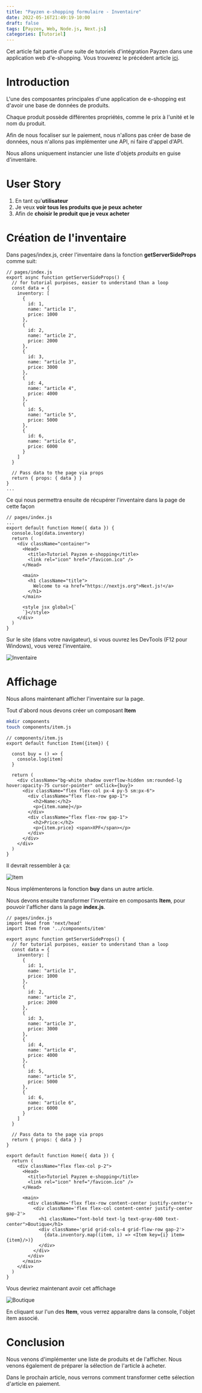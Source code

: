 ```yaml
---
title: "Payzen e-shopping formulaire - Inventaire"
date: 2022-05-16T21:49:19-10:00
draft: false
tags: [Payzen, Web, Node.js, Next.js]
categories: [Tutoriel]
---
```

Cet article fait partie d'une suite de tutoriels d'intégration Payzen dans une application web d'e-shopping. Vous trouverez le précédent article [ici](https://huangmanutea.github.io/blog.dev/posts/payzen_e-shopping_formulaire/introduction/).

# Introduction

L'une des composantes principales d'une application de e-shopping est d'avoir une base de données de produits.

Chaque produit possède différentes propriétés, comme le prix à l'unité et le nom du produit.

Afin de nous focaliser sur le paiement, nous n'allons pas créer de base de données, nous n'allons pas implémenter une API, ni faire d'appel d'API.

Nous allons uniquement instancier une liste d'objets *produits* en guise d'inventaire.


# User Story

1. En tant qu'**utilisateur**
2. Je veux **voir tous les produits que je peux acheter**
3. Afin de **choisir le produit que je veux acheter**

# Création de l'inventaire

Dans pages/index.js, créer l'inventaire dans la fonction **getServerSideProps** comme suit:

```react
// pages/index.js
export async function getServerSideProps() {
  // for tutorial purposes, easier to understand than a loop
  const data = {
    inventory: [
      {
        id: 1,
        name: "article 1",
        price: 1000
      },
      {
        id: 2,
        name: "article 2",
        price: 2000
      },
      {
        id: 3,
        name: "article 3",
        price: 3000
      },
      {
        id: 4,
        name: "article 4",
        price: 4000
      },
      {
        id: 5,
        name: "article 5",
        price: 5000
      },
      {
        id: 6,
        name: "article 6",
        price: 6000
      }
    ]
  }

  // Pass data to the page via props
  return { props: { data } }
}
...
```
Ce qui nous permettra ensuite de récupérer l'inventaire dans la page de cette façon

```react
// pages/index.js
...
export default function Home({ data }) {
  console.log(data.inventory)
  return (
    <div className="container">
      <Head>
        <title>Tutoriel Payzen e-shopping</title>
        <link rel="icon" href="/favicon.ico" />
      </Head>

      <main>
        <h1 className="title">
          Welcome to <a href="https://nextjs.org">Next.js!</a>
        </h1>
      </main>

      <style jsx global>{`
      `}</style>
    </div>
  )
}
```

Sur le site (dans votre navigateur), si vous ouvrez les DevTools (F12 pour Windows), vous verez l'inventaire.

![Inventaire](inventory.png#center "Inventaire")

# Affichage

Nous allons maintenant afficher l'inventaire sur la page.

Tout d'abord nous devons créer un composant **Item**

```bash
mkdir components
touch components/item.js
```

```react
// components/item.js
export default function Item({item}) {

  const buy = () => {
    console.log(item)
  }

  return (
    <div className="bg-white shadow overflow-hidden sm:rounded-lg hover:opacity-75 cursor-pointer" onClick={buy}>
      <div className="flex flex-col px-4 py-5 sm:px-6">
        <div className="flex flex-row gap-1">
          <h2>Name:</h2>
          <p>{item.name}</p>
        </div>
        <div className="flex flex-row gap-1">
          <h2>Price:</h2>
          <p>{item.price} <span>XPF</span></p>
        </div>
      </div>
    </div>
  )
}
```

Il devrait ressembler à ça:

![Item](item.png#center "Item")

Nous implémenterons la fonction **buy** dans un autre article.

Nous devons ensuite transformer l'inventaire en composants **Item**, pour pouvoir l'afficher dans la page **index.js**.

```react
// pages/index.js
import Head from 'next/head'
import Item from '../components/item'

export async function getServerSideProps() {
  // for tutorial purposes, easier to understand than a loop
  const data = {
    inventory: [
      {
        id: 1,
        name: "article 1",
        price: 1000
      },
      {
        id: 2,
        name: "article 2",
        price: 2000
      },
      {
        id: 3,
        name: "article 3",
        price: 3000
      },
      {
        id: 4,
        name: "article 4",
        price: 4000
      },
      {
        id: 5,
        name: "article 5",
        price: 5000
      },
      {
        id: 6,
        name: "article 6",
        price: 6000
      }
    ]
  }

  // Pass data to the page via props
  return { props: { data } }
}

export default function Home({ data }) {
  return (
    <div className="flex flex-col p-2">
      <Head>
        <title>Tutoriel Payzen e-shopping</title>
        <link rel="icon" href="/favicon.ico" />
      </Head>

      <main>
        <div className='flex flex-row content-center justify-center'>
          <div className='flex flex-col content-center justify-center gap-2'>
            <h1 className="font-bold text-lg text-gray-600 text-center">Boutique</h1>
            <div className='grid grid-cols-4 grid-flow-row gap-2'>
              {data.inventory.map((item, i) => <Item key={i} item={item}/>)}
            </div>
          </div>
        </div>
      </main>
    </div>
  )
}
```

Vous devriez maintenant avoir cet affichage

![Boutique](boutique.png#center "Boutique")

En cliquant sur l'un des **Item**, vous verrez apparaître dans la console, l'objet item associé.

# Conclusion

Nous venons d'implémenter une liste de produits et de l'afficher. Nous venons également de préparer la sélection de l'article à acheter.

Dans le prochain article, nous verrons comment transformer cette sélection d'article en paiement.